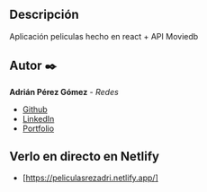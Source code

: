 ## Descripción

Aplicación peliculas hecho en react + API Moviedb

## Autor ✒️
**Adrián Pérez Gómez** - *Redes*

* [Github](https://github.com/adrianpg10)
* [LinkedIn](https://www.linkedin.com/in/adrian-perez-gomez/)
* [Portfolio](https://adrianperezportfolio.netlify.app/)


## Verlo en directo en Netlify

* [https://peliculasrezadri.netlify.app/]


